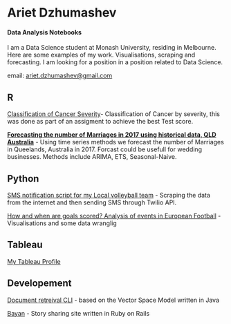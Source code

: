 # Ariet Dzhumashev
#### Data Analysis Notebooks

I am a Data Science student at Monash University, residing in Melbourne. Here are some examples of my work. Visualisations, scraping and forecasting. I am looking for a position in a position related to Data Science. 

email: ariet.dzhumashev@gmail.com

## R

[Classification of Cancer Severity](https://github.com/arietd/dataAnalysis/blob/master/cancer_Stage_Classification.ipynb)- Classification of Cancer by severity, this was done as part of an assigment to achieve the best Test score.

**[Forecasting the number of Marriages in 2017 using historical data, QLD Australia](https://github.com/arietd/dataAnalysis/blob/master/Queensland_marriages_timeseries.ipynb)** - Using time series methods we forecast the number of Marriages in Queelands, Australia in 2017. Forcast could be usefull for wedding businesses. Methods include ARIMA, ETS, Seasonal-Naive. 




## Python

[SMS notification script for my Local volleyball team](https://github.com/arietd/dataAnalysis/blob/master/Vball_sms_msg_scraper.ipynb) - Scraping the data from the internet and then sending SMS through Twilio API.

[How and when are goals scored? Analysis of events in European Football](https://github.com/arietd/dataAnalysis/blob/master/footballing_events.ipynb) - Visualisations and some data wranglig 


## Tableau
[My Tableau Profile](https://public.tableau.com/profile/ariet.dzhumashev1262#!/)

## Developement

[Document retreival CLI](https://github.com/arietd/VectorSpaceIR) - based on the Vector Space Model written in Java

[Bayan](https://github.com/arietd/Bayan) - Story sharing site written in Ruby on Rails
